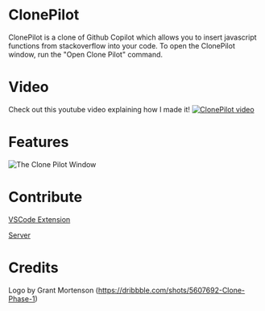 # ClonePilot

ClonePilot is a clone of Github Copilot which allows you to insert javascript functions from stackoverflow into your code.
To open the ClonePilot window, run the "Open Clone Pilot" command.

# Video
Check out this youtube video explaining how I made it!
[![ClonePilot video](https://img.youtube.com/vi/jDnccgJiPpo/0.jpg)](https://youtu.be/jDnccgJiPpo "I made Github Copilot but it only copies and pastes")

# Features

![The Clone Pilot Window](assets/demo.gif)

# Contribute
[VSCode Extension](https://github.com/Goel25/ClonePilotExtension)

[Server](https://github.com/Goel25/ClonePilot)

# Credits
Logo by Grant Mortenson (https://dribbble.com/shots/5607692-Clone-Phase-1)